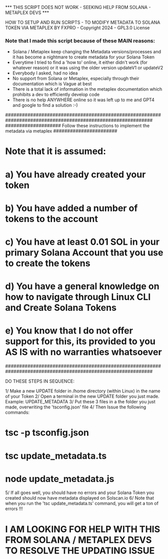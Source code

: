 *** THIS SCRIPT DOES NOT WORK - SEEKING HELP FROM SOLANA - METAPLEX DEVS ***

HOW TO SETUP AND RUN SCRIPTS - TO MODIFY METADATA TO SOLANA TOKEN VIA METAPLEX
BY FXPRO - Copyright 2024 - GPL3.0 License

### Note that I made this script because of these MAIN reasons:
- Solana / Metaplex keep changing the Metadata versions/processes and it has become a nightmare to create metadata for your Solana Token
- Everytime I tried to find a 'how to' online, it either didn't work (for whatever reason) or it was using the older version updateV1 or updateV2
- Everybody I asked, had no idea
- No support from Solana or Metaplex, especially through their documentation which is Vague at best
- There is a total lack of information in the metaplex documentation which prohibits a dev to efficiently develop code
- There is no help ANYWHERE online so it was left up to me and GPT4 and google to find a solution :-)

#############################################################################################################
#################### Follow these instructions to implement the metadata via metaplex #######################
# Note that it is assumed:                                                                                  #
# a) You have already created your token                                                                    #
# b) You have added a number of tokens to the account                                                       #
# c) You have at least 0.01 SOL in your primary Solana Account that you use to create the tokens            #
# d) You have a general knowledge on how to navigate through Linux CLI and Create Solana Tokens             #
# e) You know that I do not offer support for this, its provided to you AS IS with no warranties whatsoever #
#############################################################################################################

DO THESE STEPS IN SEQUENCE:

1/ Make a new UPDATE folder in /home directory (within Linux) in the name of your Token
2/ Open a terminal in the new UPDATE folder you just made. Example: UPDATE_METADATA
3/ Put these 3 files in a the folder you just made, overwriting the 'tsconfig.json' file
4/ Then Issue the following commands:
# tsc -p tsconfig.json
# tsc update_metadata.ts
# node update_metadata.js

5/ If all goes well, you should have no errors and your Solana Token you created should now have metadata displayed on Solscan.io
6/ Note that when you run the 'tsc update_metadata.ts' command, you will get a ton of errors !!!

# I AM LOOKING FOR HELP WITH THIS FROM SOLANA / METAPLEX DEVS TO RESOLVE THE UPDATING ISSUE #
